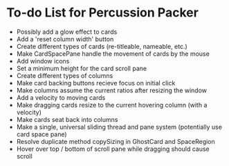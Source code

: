 # To-do List for Percussion Packer

* Possibly add a glow effect to cards
* Add a 'reset column width' button
* Create different types of cards (re-titleable, nameable, etc.)
* Make CardSpacePane handle the movement of cards by the mouse
* Add window icons
* Set a minimum height for the card scroll pane
* Create different types of columns
* Make card backing buttons recieve focus on initial click
* Make columns assume the current ratios after resizing the window
* Add a velocity to moving cards
* Make dragging cards resize to the current hovering column (with a velocity)
* Make cards seat back into columns
* Make a single, universal sliding thread and pane system (potentially use card space pane)
* Resolve duplicate method copySizing in GhostCard and SpaceRegion
* Hover over top / bottom of scroll pane while dragging should cause scroll
